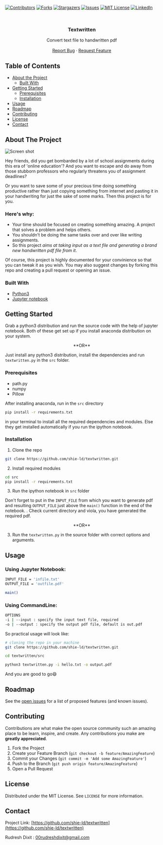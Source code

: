 [![Contributors][contributors-shield]][contributors-url]
[![Forks][forks-shield]][forks-url]
[![Stargazers][stars-shield]][stars-url]
[![Issues][issues-shield]][issues-url]
[![MIT License][license-shield]][license-url]
[![LinkedIn][linkedin-shield]][linkedin-url]



<!-- PROJECT LOGO -->
<br />
<p align="center">

  <h3 align="center">Textwritten</h3>

  <p align="center">
    Convert text file to handwritten pdf
    <br />
    <br />
    <a href="https://github.com/shie-ld/textwritten/issues">Report Bug</a>
    ·
    <a href="https://github.com/shie-ld/textwritten/issues">Request Feature</a>
  </p>
</p>



<!-- TABLE OF CONTENTS -->
## Table of Contents

* [About the Project](#about-the-project)
  * [Built With](#built-with)
* [Getting Started](#getting-started)
  * [Prerequisites](#prerequisites)
  * [Installation](#installation)
* [Usage](#usage)
* [Roadmap](#roadmap)
* [Contributing](#contributing)
* [License](#license)
* [Contact](#contact)



<!-- ABOUT THE PROJECT -->
## About The Project

![Screen shot](../main/src/image/ss.png)

Hey friends, did you get bombarded by a lot of school assignments during this era of 'online education'? And you want to escape and do away from those stubborn professors who regularly threatens you of assignment deadlines?

Or you want to save some of your precious time doing something productive rather than just copying something from internet and pasting it in your handwriting for just the sake of some marks. Then this project is for you.


### Here's why: ###
* Your time should be focused on creating something amazing. A project that solves a problem and helps others.
* You shouldn't be doing the same tasks over and over like writing assignments.
* So this project *aims at taking input as a text file and generating a brand new handwritten pdf file from it*.


Of course, this project is highly documented for your convinience so that you can tweak it as you wish. You may also suggest changes by forking this repo and creating a pull request or opening an issue.



### Built With

* [Python3](https://www.python.org/)
* [Jupyter notebook](https://jupyter.org/)





<!-- GETTING STARTED -->
## Getting Started

Grab a python3 distribution and run the source code with the help of jupyter notebook. Both of these get set up if you install anaconda distribution on your system.

<p align="center">
    **OR**
</P>

Just install any python3 distribution, install the dependencies and run `textwritten.py` in the `src` folder.


### Prerequisites

* path.py
* numpy
* Pillow

After installing anaconda, run in the `src` directory 
```sh
pip install -r requirements.txt
```
in your terminal to install all the required dependencies and modules. Else they get installed automatically if you run the ipython notebook.

### Installation

1. Clone the repo
```sh
git clone https://github.com/shie-ld/textwritten.git
```
2. Install required modules
```sh
cd src
pip install -r requirements.txt
```
3. Run the ipython notebook in `src` folder 

Don't forget to put in the `INPUT_FILE` from which you want to generate pdf and resulting `OUTPUT_FILE` just above the `main()` function in the end of the notebook. . Check current directory and viola, you have generated the required pdf.

<p align="center">
    **OR**
</P>

3. Run the `textwritten.py` in the source folder with correct options and arguments.





<!-- USAGE EXAMPLES -->
## Usage
### Using Jupyter Notebook:

```sh
INPUT_FILE = 'infile.txt'
OUTPUT_FILE = 'outfile.pdf'

main()
```

### Using CommandLine:

```sh
OPTIONS
-i | --input : specify the input text file, required
-o | --output : specify the output pdf file, default is out.pdf
```


So practical usage will look like:
```sh
# cloning the repo in your machine
git clone https://github.com/shie-ld/textwritten.git

cd textwritten/src

python3 textwritten.py -i hello.txt -o output.pdf

```

And you are good to go:smile:

<!-- ROADMAP -->
## Roadmap

See the [open issues](https://github.com/shie-ld/textwritten/issues) for a list of proposed features (and known issues).



<!-- CONTRIBUTING -->
## Contributing

Contributions are what make the open source community such an amazing place to be learn, inspire, and create. Any contributions you make are **greatly appreciated**.

1. Fork the Project
2. Create your Feature Branch (`git checkout -b feature/AmazingFeature`)
3. Commit your Changes (`git commit -m 'Add some AmazingFeature'`)
4. Push to the Branch (`git push origin feature/AmazingFeature`)
5. Open a Pull Request



<!-- LICENSE -->
## License

Distributed under the MIT License. See `LICENSE` for more information.



<!-- CONTACT -->
## Contact

Project Link: [https://github.com/shie-ld/textwritten](https://github.com/shie-ld/textwritten)


Rudresh Dixit : [00rudreshdixit@gmail.com](00rudreshdixit.gmail.com)





<!-- MARKDOWN LINKS & IMAGES -->
[contributors-shield]: https://img.shields.io/github/contributors/shie-ld/textwritten.svg?style=flat-square
[contributors-url]: https://github.com/shie-ld/textwritten/graphs/contributors
[forks-shield]: https://img.shields.io/github/forks/shie-ld/textwritten.svg?style=flat-square
[forks-url]: https://github.com/shie-ld/textwritten/network/members
[stars-shield]: https://img.shields.io/github/stars/shie-ld/textwritten.svg?style=flat-square
[stars-url]: https://github.com/shie-ld/textwritten/stargazers
[issues-shield]: https://img.shields.io/github/issues/shie-ld/textwritten.svg?style=flat-square
[issues-url]: https://github.com/shie-ld/textwritten/issues
[license-shield]: https://img.shields.io/github/license/shie-ld/textwritten.svg?style=flat-square
[license-url]: https://github.com/shie-ld/textwritten/blob/main/LICENSE
[linkedin-shield]: https://img.shields.io/badge/-LinkedIn-black.svg?style=flat-square&logo=linkedin&colorB=555
[linkedin-url]: https://www.linkedin.com/in/rudresh-dixit-11a15618a/







